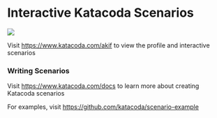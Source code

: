 # Interactive Katacoda Scenarios

[![](http://shields.katacoda.com/katacoda/akif/count.svg)](https://www.katacoda.com/akif "Get your profile on Katacoda.com")

Visit https://www.katacoda.com/akif to view the profile and interactive scenarios

### Writing Scenarios
Visit https://www.katacoda.com/docs to learn more about creating Katacoda scenarios

For examples, visit https://github.com/katacoda/scenario-example
